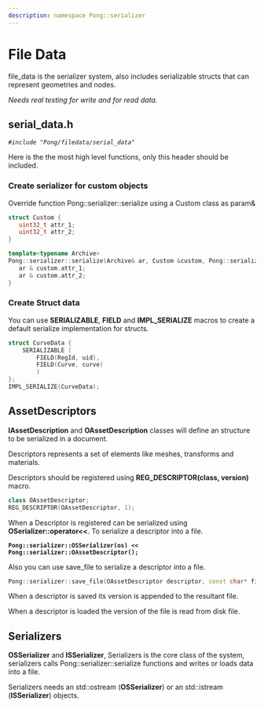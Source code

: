 ```yaml
---
description: namespace Pong::serializer
---
```


# File Data

file\_data is the serializer system, also includes serializable structs that can represent geometries and nodes.

_Needs real testing for write and for read data._

## serial\_data.h

_`#include "Pong/filedata/serial_data"`_

Here is the the most high level functions, only this header should be included.

### Create serializer for custom objects

Override function  Pong::serializer::serialize using a Custom class as param&

```cpp
struct Custom {
   uint32_t attr_1;
   uint32_t attr_2;
}

template<typename Archive>
Pong::serializer::serialize(Archive& ar, Custom &custom, Pong::serializer::Version version) {
   ar & custom.attr_1;
   ar & custom.attr_2;
}
```

### Create Struct data

You can use **SERIALIZABLE**, **FIELD** and **IMPL\_SERIALIZE** macros to create a default serialize implementation for structs.

```cpp
struct CurveData {    
    SERIALIZABLE (            
        FIELD(RegId, uid),            
        FIELD(Curve, curve)    
        )
};
IMPL_SERIALIZE(CurveData);
```

## AssetDescriptors

**IAssetDescription** and **OAssetDescription** classes will define an structure to be serialized in a document.

Descriptors represents a set of elements like meshes, transforms and materials.

Descriptors should be registered using **REG\_DESCRIPTOR(class, version)** macro.

```cpp
class OAssetDescriptor;
REG_DESCRIPTOR(OAssetDescriptor, 1);
```

When a Descriptor is registered can be serialized using **OSerializer::operator<<**. To serialize a descriptor into a file.

<pre class="language-cpp"><code class="lang-cpp"><strong>Pong::serializer::OSSerializer(os) &#x3C;&#x3C; Pong::serializer::OAssetDescriptor();</strong></code></pre>

Also you can use save\_file to serialize a descriptor into a file.

```cpp
Pong::serializer::save_file(OAssetDescriptor descriptor, const char* file_name);
```

When a descriptor is saved its version is appended to the resultant file.

When a descriptor is loaded the version of the file is read from disk file.

## Serializers

**OSSerializer** and **ISSerializer**, Serializers is the core class of the system, serializers calls Pong::serializer::serialize functions and writes or loads data into a file.

Serializers needs an std::ostream (**OSSerializer**) or an std::istream (**ISSerializer**) objects.

